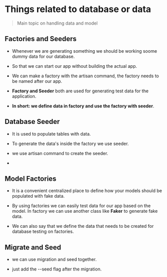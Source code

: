 # Things related to database or data
> Main topic on handling data and model


## Factories and Seeders

- Whenever we are generating something we should be working soome dummy data for our database.

- So that we can start our app without building the actual app. 

- We can make a factory with the artisan command, the factory needs to be named after our app.

- **Factory and Seeder** both are used for generating test data for the application. 

- **In short: we define data in factory and use the factory with seeder**.


## Database Seeder 

- It is used to populate tables with data. 

- To generate the data's inside the factory we use seeder. 

- we use artisan command to create the seeder. 

- 


## Model Factories 

- It is a convenient centralized place to define how your models should be populated with fake data. 

- By using factories we can easily test data for our app based on the model. In factory we can use another class like **Faker** to generate fake data. 

- We can also say that we define the data that needs to be created for database testing on factories.


## Migrate and Seed

- we can use migration and seed together. 

- just add the --seed flag after the migration. 
